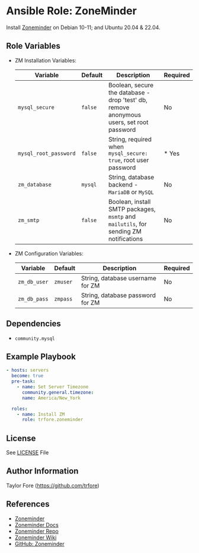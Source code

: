 # Ansible Role: ZoneMinder

Install [Zoneminder] on Debian 10-11; and Ubuntu 20.04 & 22.04.

## Role Variables

- ZM Installation Variables:

  | Variable              | Default | Description                                                                              | Required |
  | --------------------- | ------- | ---------------------------------------------------------------------------------------- | -------- |
  | `mysql_secure`        | `false` | Boolean, secure the database - drop 'test' db, remove anonymous users, set root password | No       |
  | `mysql_root_password` | `false` | String, required when `mysql_secure: true`, root user password                           | \* Yes   |
  | `zm_database`         | `mysql` | String, database backend - `MariaDB` or `MySQL`                                          | No       |
  | `zm_smtp`             | `false` | Boolean, install SMTP packages, `msmtp` and `mailutils`, for sending ZM notifications    | No       |

- ZM Configuration Variables:

  | Variable     | Default  | Description                      | Required |
  | ------------ | -------- | -------------------------------- | -------- |
  | `zm_db_user` | `zmuser` | String, database username for ZM | No       |
  | `zm_db_pass` | `zmpass` | String, database password for ZM | No       |

## Dependencies

- `community.mysql`

## Example Playbook

```yaml
- hosts: servers
  become: true
  pre-task:
    - name: Set Server Timezone
      community.general.timezone:
      name: America/New_York

  roles:
    - name: Install ZM
      role: trfore.zoneminder
```

## License

See [LICENSE](LICENSE) File

## Author Information

Taylor Fore (https://github.com/trfore)

## References

- [Zoneminder]
- [Zoneminder Docs]
- [Zoneminder Repo]
- [Zoneminder Wiki]
- [GitHub: Zoneminder]

[GitHub: Zoneminder]: https://github.com/ZoneMinder/ZoneMinder/
[Zoneminder]: https://zoneminder.com/
[Zoneminder Docs]: https://zoneminder.readthedocs.io/en/latest/index.html
[Zoneminder Repo]: https://zmrepo.zoneminder.com/
[Zoneminder Wiki]: https://wiki.zoneminder.com
